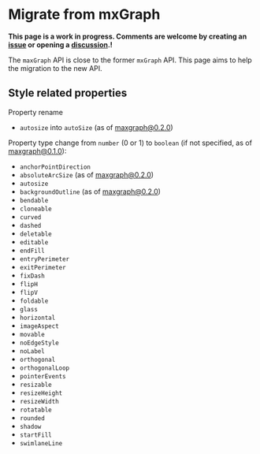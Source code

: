 # Migrate from mxGraph

**This page is a work in progress. Comments are welcome by creating an [issue](https://github.com/maxGraph/maxGraph/issues)
or opening a [discussion](https://github.com/maxGraph/maxGraph/discussions/categories/q-a).!**

The `maxGraph` API is close to the former `mxGraph` API. This page aims to help the migration to the new API.  

## Style related properties

Property rename
- `autosize` into `autoSize` (as of maxgraph@0.2.0)

Property type change from `number` (0 or 1) to `boolean` (if not specified, as of maxgraph@0.1.0):
- `anchorPointDirection`
- `absoluteArcSize` (as of maxgraph@0.2.0)
- `autosize`
- `backgroundOutline` (as of maxgraph@0.2.0)
- `bendable`
- `cloneable`
- `curved`
- `dashed`
- `deletable`
- `editable`
- `endFill`
- `entryPerimeter`
- `exitPerimeter`
- `fixDash`
- `flipH`
- `flipV`
- `foldable`
- `glass`
- `horizontal`
- `imageAspect`
- `movable`
- `noEdgeStyle`
- `noLabel`
- `orthogonal`
- `orthogonalLoop`
- `pointerEvents`
- `resizable`
- `resizeHeight`
- `resizeWidth`
- `rotatable`
- `rounded`
- `shadow`
- `startFill`
- `swimlaneLine`
